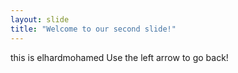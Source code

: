 ```yaml
---
layout: slide
title: "Welcome to our second slide!"
---
```

this is elhardmohamed
Use the left arrow to go back!
